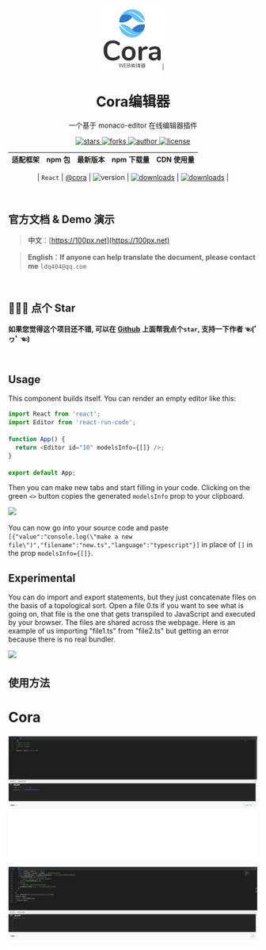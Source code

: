 <div align="center">
  <img src="https://raw.githubusercontent.com/paiDaXing-web/Cora/main/4444-removebg-preview.png" width="128" alt="logo" />
  <h1>Cora编辑器</h1>
  <p>一个基于 monaco-editor 在线编辑器插件</p>
  <p>
    <a href="https://github.com/paiDaXing-web/Cora" target="_black">
      <img src="https://img.shields.io/github/stars/buuing/lucky-canvas?color=%23ffba15&logo=github&style=flat-square" alt="stars" />
    </a>
    <a href="https://github.com/paiDaXing-web/You-Don-t-Know-TS" target="_black">
      <img src="https://img.shields.io/github/forks/buuing/lucky-canvas?color=%23ffba15&logo=github&style=flat-square" alt="forks" />
    </a>
    <a href="https://github.com/paiDaXing-web/You-Dont-Know-Algorithm" target="_black">
      <img src="https://img.shields.io/badge/Author-%20buuing%20-7289da.svg?&logo=github&style=flat-square" alt="author" />
    </a>
    <a href="https://youjia.sx.cn/algorithm/" target="_black">
      <img src="https://img.shields.io/github/license/buuing/lucky-canvas?color=%232dce89&logo=github&style=flat-square" alt="license" />
    </a>
  </p>
</div>

<div align="center">

| 适配框架 | npm 包 | 最新版本 | npm 下载量 | CDN 使用量 |
| :------: | :----: | :------: | :--------: | :--------: |


| `React` | [@cora](https://github.com/paiDaXing-web/Cora) | <img src="https://img.shields.io/npm/v/@lucky-canvas/vue?color=%23ffba15&logo=npm&style=flat-square" alt="version" /> | <a href="https://github.com/paiDaXing-web/Cora" target="_black"><img src="https://img.shields.io/npm/dm/@lucky-canvas/vue?color=%23ffba15&logo=npm&style=flat-square" alt="downloads" /></a> | <a href="https://github.com/paiDaXing-web/Cora" target="_black"><img src="https://data.jsdelivr.com/v1/package/npm/@lucky-canvas/vue/badge" alt="downloads" /></a> |

</div>

<br />

## 官方文档 & Demo 演示

> **中文**：[https://100px.net](https://100px.net)

> **English**：**If anyone can help translate the document, please contact me** `ldq404@qq.com`

<br />

## 🙏🙏🙏 点个 Star

**如果您觉得这个项目还不错, 可以在 [Github](https://github.com/paiDaXing-web/Cora) 上面帮我点个`star`, 支持一下作者 ☜(ﾟヮﾟ ☜)**

<br />

<!-- lerna过滤器配置 -->
<!-- https://github.com/lerna/lerna/tree/main/core/filter-options#readme -->

## Usage

This component builds itself. You can render an empty editor like this:

```typescript
import React from 'react';
import Editor from 'react-run-code';

function App() {
  return <Editor id="10" modelsInfo={[]} />;
}

export default App;
```

Then you can make new tabs and start filling in your code. Clicking on the green `<>` button copies the generated `modelsInfo` prop to your clipboard.

![](https://github.com/Open-EdTech/react-run-code/blob/main/.github/create-editor.gif)

You can now go into your source code and paste `[{"value":"console.log(\"make a new file\")","filename":"new.ts","language":"typescript"}]` in place of `[]` in the prop `modelsInfo={[]}`.

## Experimental

You can do import and export statements, but they just concatenate files on the basis of a topological sort. Open a file 0.ts if you want to see what is going on, that file is the one that gets transpiled to JavaScript and executed by your browser. The files are shared across the webpage. Here is an example of us importing "file1.ts" from "file2.ts" but getting an error because there is no real bundler.

![](https://github.com/Open-EdTech/react-run-code/blob/main/.github/duplicateError.gif)

## 使用方法

# Cora

![](./333.png)

![](./1674107163838.png)
